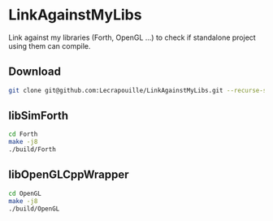 # LinkAgainstMyLibs

Link against my libraries (Forth, OpenGL ...) to check if standalone project using them can compile.

## Download

```sh
git clone git@github.com:Lecrapouille/LinkAgainstMyLibs.git --recurse-submodules
```

## libSimForth

```sh
cd Forth
make -j8
./build/Forth
```

## libOpenGLCppWrapper

```sh
cd OpenGL
make -j8
./build/OpenGL
```
